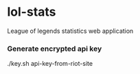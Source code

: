 # lol-stats
League of legends statistics web application

### Generate encrypted api key
./key.sh api-key-from-riot-site